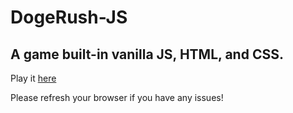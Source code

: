 # DogeRush-JS

## A game built-in vanilla JS, HTML, and CSS.

Play it [here](https://keenzman.github.io/DogeRush-JS/)

Please refresh your browser if you have any issues!
